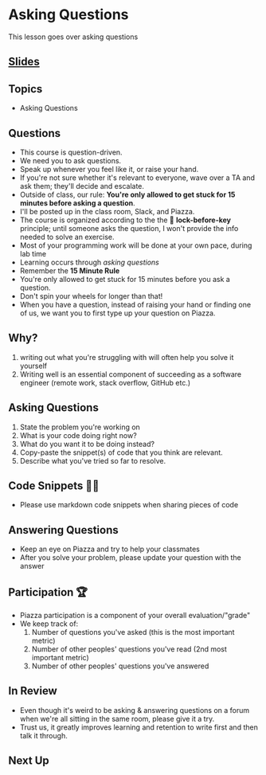 # Asking Questions
This lesson goes over asking questions

<!-- TODO -->
## [Slides](../slides/asking-questions/index)

## Topics
- Asking Questions

## Questions
- This course is question-driven.
- We need you to ask questions.
- Speak up whenever you feel like it, or raise your hand.
- If you're not sure whether it's relevant to everyone, wave over a TA and ask them; they'll decide and escalate.
- Outside of class, our rule: **You're only allowed to get stuck for 15 minutes before asking a question**.
- I'll be posted up in the class room, Slack, and Piazza.
- The course is organized according to the the 🔐 **lock-before-key** principle; until someone asks the question, I won't provide the info needed to solve an exercise.
- Most of your programming work will be done at your own pace, during lab time
- Learning occurs through *asking questions*
- Remember the **15 Minute Rule**
- You're only allowed to get stuck for 15 minutes before you ask a question. 
- Don't spin your wheels for longer than that!
- When you have a question, instead of raising your hand or finding one of us, we want you to first type up your question on Piazza.

## Why?
1. writing out what you're struggling with will often help you solve it yourself
2. Writing well is an essential component of succeeding as a software engineer (remote work, stack overflow, GitHub etc.)

## Asking Questions
1. State the problem you're working on
2. What is your code doing right now?
3. What do you want it to be doing instead?
4. Copy-paste the snippet(s) of code that you think are relevant.
5. Describe what you've tried so far to resolve.

## Code Snippets 👨‍💻
- Please use markdown code snippets when sharing pieces of code

## Answering Questions
- Keep an eye on Piazza and try to help your classmates
- After you solve your problem, please update your question with the answer

## Participation 🏆
- Piazza participation is a component of your overall evaluation/"grade"
- We keep track of:
    1. Number of questions you've asked (this is the most important metric)
    2. Number of other peoples' questions you've read (2nd most important metric)
    3. Number of other peoples' questions you've answered

## In Review
- Even though it's weird to be asking & answering questions on a forum when we're all sitting in the same room, please give it a try.
- Trust us, it greatly improves learning and retention to write first and then talk it through.

## Next Up

[](./)
